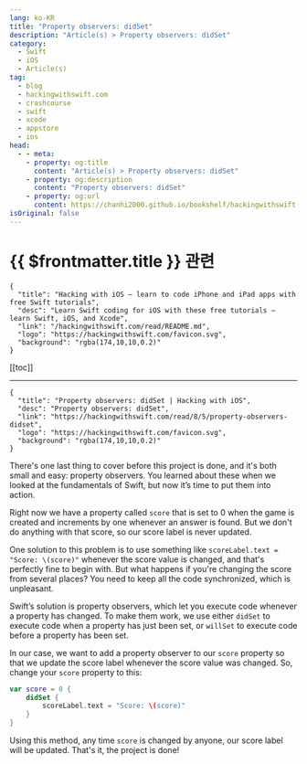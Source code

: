 ```yaml
---
lang: ko-KR
title: "Property observers: didSet"
description: "Article(s) > Property observers: didSet"
category:
  - Swift
  - iOS
  - Article(s)
tag: 
  - blog
  - hackingwithswift.com
  - crashcourse
  - swift
  - xcode
  - appstore
  - ios  
head:
  - - meta:
    - property: og:title
      content: "Article(s) > Property observers: didSet"
    - property: og:description
      content: "Property observers: didSet"
    - property: og:url
      content: https://chanhi2000.github.io/bookshelf/hackingwithswift.com/read/08/05-property-observers-didset.html
isOriginal: false
---
```


# {{ $frontmatter.title }} 관련

```component VPCard
{
  "title": "Hacking with iOS – learn to code iPhone and iPad apps with free Swift tutorials",
  "desc": "Learn Swift coding for iOS with these free tutorials – learn Swift, iOS, and Xcode",
  "link": "/hackingwithswift.com/read/README.md",
  "logo": "https://hackingwithswift.com/favicon.svg",
  "background": "rgba(174,10,10,0.2)"
}
```

[[toc]]

---

```component VPCard
{
  "title": "Property observers: didSet | Hacking with iOS",
  "desc": "Property observers: didSet",
  "link": "https://hackingwithswift.com/read/8/5/property-observers-didset",
  "logo": "https://hackingwithswift.com/favicon.svg",
  "background": "rgba(174,10,10,0.2)"
}
```

<VidStack src="youtube/_0nER-JW9tU" />

There's one last thing to cover before this project is done, and it's both small and easy: property observers. You learned about these when we looked at the fundamentals of Swift, but now it’s time to put them into action.

Right now we have a property called `score` that is set to 0 when the game is created and increments by one whenever an answer is found. But we don't do anything with that score, so our score label is never updated.

One solution to this problem is to use something like `scoreLabel.text = "Score: \(score)"` whenever the score value is changed, and that's perfectly fine to begin with. But what happens if you're changing the score from several places? You need to keep all the code synchronized, which is unpleasant.

Swift’s solution is property observers, which let you execute code whenever a property has changed. To make them work, we use either `didSet` to execute code when a property has just been set, or `willSet` to execute code before a property has been set.

In our case, we want to add a property observer to our `score` property so that we update the score label whenever the score value was changed. So, change your `score` property to this:

```swift
var score = 0 {
    didSet {
        scoreLabel.text = "Score: \(score)"
    }
}
```

Using this method, any time `score` is changed by anyone, our score label will be updated. That's it, the project is done!

